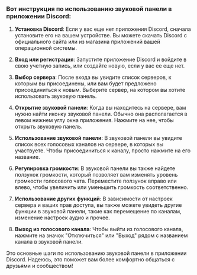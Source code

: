 ### Вот инструкция по использованию звуковой панели в приложении Discord:

1. **Установка Discord**: Если у вас еще нет приложения Discord, сначала установите его на вашем устройстве. Вы можете скачать Discord с официального сайта или из магазина приложений вашей операционной системы.
    
2. **Вход или регистрация**: Запустите приложение Discord и войдите в свою учетную запись, или создайте новую, если у вас ее еще нет.
    
3. **Выбор сервера**: После входа вы увидите список серверов, к которым вы присоединены, или вам будет предложено присоединиться к новым. Выберите сервер, на котором вы хотите использовать звуковую панель.
    
4. **Открытие звуковой панели**: Когда вы находитесь на сервере, вам нужно найти иконку звуковой панели. Обычно она располагается в левом нижнем углу окна приложения. Нажмите на нее, чтобы открыть звуковую панель.
    
5. **Использование звуковой панели**: В звуковой панели вы увидите список всех голосовых каналов на сервере, в которых вы участвуете. Чтобы присоединиться к каналу, просто нажмите на его название.
    
6. **Регулировка громкости**: В звуковой панели вы также найдете ползунок громкости, который позволяет вам изменять уровень громкости голосового чата. Переместите ползунок вправо или влево, чтобы увеличить или уменьшить громкость соответственно.
    
7. **Использование других функций**: В зависимости от настроек сервера и ваших прав доступа, вы также можете увидеть другие функции в звуковой панели, такие как перемещение по каналам, изменение настроек аудио и прочее.
    
8. **Выход из голосового канала**: Чтобы выйти из голосового канала, нажмите на значок "Отключиться" или "Выход" рядом с названием канала в звуковой панели.
    

Это основные шаги по использованию звуковой панели в приложении Discord. Надеюсь, это поможет вам более комфортно общаться с друзьями и сообществом!

